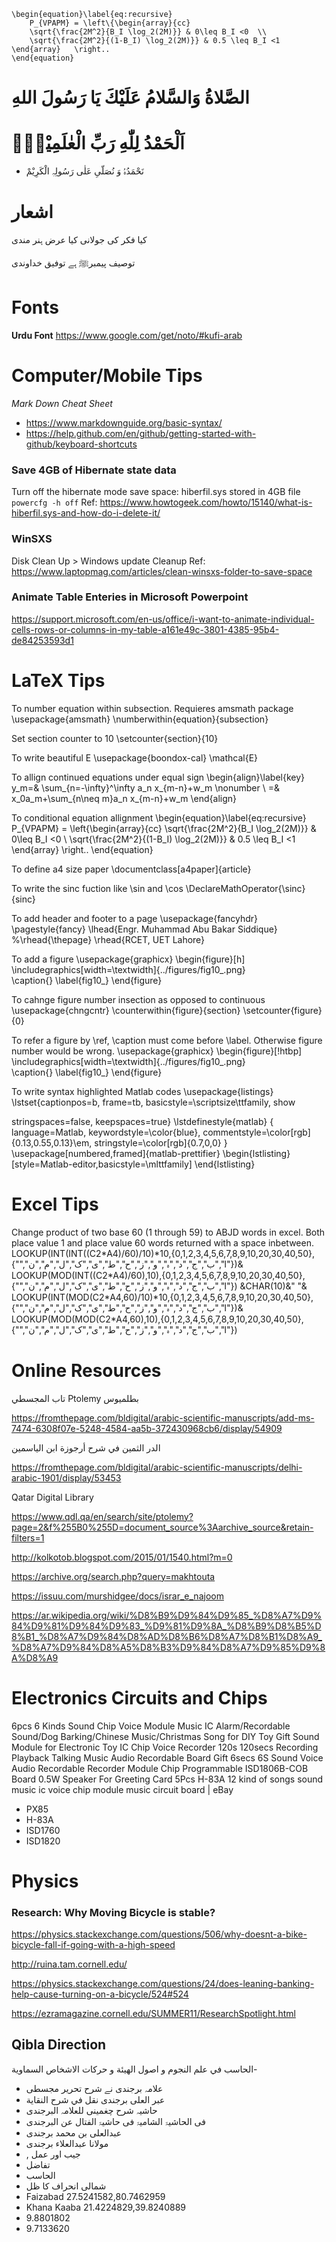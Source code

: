~~~
\begin{equation}\label{eq:recursive}
    P_{VPAPM} = \left\{\begin{array}{cc}
    \sqrt{\frac{2M^2}{B_I \log_2(2M)}} & 0\leq B_I <0  \\
	\sqrt{\frac{2M^2}{(1-B_I) \log_2(2M)}} & 0.5 \leq B_I <1
\end{array}   \right..
\end{equation}
~~~

# الصَّلاةُ وَالسَّلامُ عَلَيْكَ يَا رَسُولَ اللهِ

#  اَلْحَمْدُ لِلّٰهِ رَبِّ الْعٰلَمِیْنَۙ
- نَحْمَدُہُ وَ نُصَلّیِ عَلٰی رَسُولِہِ الْکَرِیْمْ 

# اشعار

کیا فکر کی جولانی کیا عرض ہنر مندی 

توصیف پیمبرﷺ ہے توفیق خداوندی 

# Fonts

**Urdu Font** https://www.google.com/get/noto/#kufi-arab

# Computer/Mobile Tips
*Mark Down Cheat Sheet*
- https://www.markdownguide.org/basic-syntax/
- https://help.github.com/en/github/getting-started-with-github/keyboard-shortcuts
### Save 4GB of Hibernate state data
Turn off the hibernate mode
save space: hiberfil.sys stored in 4GB file
`powercfg -h off`
Ref: https://www.howtogeek.com/howto/15140/what-is-hiberfil.sys-and-how-do-i-delete-it/

### WinSXS
Disk Clean Up > Windows update Cleanup 
Ref: https://www.laptopmag.com/articles/clean-winsxs-folder-to-save-space

### Animate Table Enteries in Microsoft Powerpoint
https://support.microsoft.com/en-us/office/i-want-to-animate-individual-cells-rows-or-columns-in-my-table-a161e49c-3801-4385-95b4-de84253593d1

# LaTeX Tips
To number equation within subsection. Requieres amsmath package
	\usepackage{amsmath}
	\numberwithin{equation}{subsection}

Set section counter to 10
\setcounter{section}{10}

To write beautiful E
\usepackage{boondox-cal}
\mathcal{E}

To allign continued equations under equal sign
\begin{align}\label{key}
y_m=& \sum_{n=-\infty}^\infty a_n x_{m-n}+w_m \nonumber \\
=& x_0a_m+\sum_{n\neq m}a_n x_{m-n}+w_m
\end{align}

To conditional equation allignment
\begin{equation}\label{eq:recursive}
    P_{VPAPM} = \left\{\begin{array}{cc}
    \sqrt{\frac{2M^2}{B_I \log_2(2M)}} & 0\leq B_I <0  \\
	\sqrt{\frac{2M^2}{(1-B_I) \log_2(2M)}} & 0.5 \leq B_I <1
\end{array}   \right..
\end{equation}

To define a4 size paper
\documentclass[a4paper]{article}

To write the sinc fuction like \sin and \cos
\DeclareMathOperator{\sinc}{sinc}

To add header and footer to a page
\usepackage{fancyhdr}
\pagestyle{fancy}
\lhead{Engr. Muhammad Abu Bakar Siddique}
%\rhead{\thepage}
\rhead{RCET, UET Lahore}

To add a figure
\usepackage{graphicx}
\begin{figure}[h] 
	\includegraphics[width=\textwidth]{../figures/fig10_.png}	
	\caption{}
	\label{fig10_}
\end{figure}

To cahnge figure number insection as opposed to continuous
\usepackage{chngcntr}
\counterwithin{figure}{section}
\setcounter{figure}{0}


To refer a figure by \ref, \caption must come before \label. Otherwise figure number would be wrong.
\usepackage{graphicx}
\begin{figure}[!htbp]
	\includegraphics[width=\textwidth]{../figures/fig10_.png}	
	\caption{}
	\label{fig10_}
\end{figure}

To write syntax highlighted Matlab codes
\usepackage{listings}
\lstset{captionpos=b,
        frame=tb,
        basicstyle=\scriptsize\ttfamily,
        show 

stringspaces=false,
        keepspaces=true}
\lstdefinestyle{matlab} {
        language=Matlab,
        keywordstyle=\color{blue},
        commentstyle=\color[rgb]{0.13,0.55,0.13}\em,
        stringstyle=\color[rgb]{0.7,0,0} }
\usepackage[numbered,framed]{matlab-prettifier}
\begin{lstlisting}[style=Matlab-editor,basicstyle=\mlttfamily]
\end{lstlisting}

# Excel Tips
Change product of two base 60 (1 through 59) to ABJD words in excel. Both place value 1 and place value 60 words returned with a space inbetween.
LOOKUP(INT(INT((C$2*$A4)/60)/10)*10,{0,1,2,3,4,5,6,7,8,9,10,20,30,40,50},{"","ا","ب","ج","د","ہ","و","ز","ح","ط","ی","ک","ل","م","ن"})& LOOKUP(MOD(INT((C$2*$A4)/60),10),{0,1,2,3,4,5,6,7,8,9,10,20,30,40,50},{"","ا","ب","ج","د","ہ","و","ز","ح","ط","ی","ک","ل","م","ن"}) &CHAR(10)&"    "& LOOKUP(INT(MOD(C$2*$A4,60)/10)*10,{0,1,2,3,4,5,6,7,8,9,10,20,30,40,50},{"","ا","ب","ج","د","ہ","و","ز","ح","ط","ی","ک","ل","م","ن"})& LOOKUP(MOD(MOD(C$2*$A4,60),10),{0,1,2,3,4,5,6,7,8,9,10,20,30,40,50},{"","ا","ب","ج","د","ہ","و","ز","ح","ط","ی","ک","ل","م","ن"})

# Online Resources
تاب المجسطي Ptolemy بطلميوس

https://fromthepage.com/bldigital/arabic-scientific-manuscripts/add-ms-7474-6308f07e-5248-4584-aa5b-372430968cb6/display/54909

الدر الثمين في شرح أرجوزة ابن الياسمين

https://fromthepage.com/bldigital/arabic-scientific-manuscripts/delhi-arabic-1901/display/53453

Qatar Digital Library

https://www.qdl.qa/en/search/site/ptolemy?page=2&f%255B0%255D=document_source%3Aarchive_source&retain-filters=1

http://kolkotob.blogspot.com/2015/01/1540.html?m=0

https://archive.org/search.php?query=makhtouta

https://issuu.com/murshidgee/docs/israr_e_najoom

https://ar.wikipedia.org/wiki/%D8%B9%D9%84%D9%85_%D8%A7%D9%84%D9%81%D9%84%D9%83_%D9%81%D9%8A_%D8%B9%D8%B5%D8%B1_%D8%A7%D9%84%D8%AD%D8%B6%D8%A7%D8%B1%D8%A9_%D8%A7%D9%84%D8%A5%D8%B3%D9%84%D8%A7%D9%85%D9%8A%D8%A9


# Electronics Circuits and Chips
6pcs 6 Kinds Sound Chip Voice Module Music IC Alarm/Recordable Sound/Dog Barking/Chinese Music/Christmas Song for DIY Toy Gift
Sound Module for Electronic Toy IC Chip Voice Recorder 120s 120secs Recording Playback Talking Music Audio Recordable Board Gift
6secs 6S Sound Voice Audio Recordable Recorder Module Chip Programmable ISD1806B-COB Board 0.5W Speaker For Greeting Card
5Pcs H-83A 12 kind of songs sound music ic voice chip module music circuit board | eBay
- PX85
- H-83A
- ISD1760
- ISD1820

# Physics
### Research: Why Moving Bicycle is stable?
https://physics.stackexchange.com/questions/506/why-doesnt-a-bike-bicycle-fall-if-going-with-a-high-speed

http://ruina.tam.cornell.edu/

https://physics.stackexchange.com/questions/24/does-leaning-banking-help-cause-turning-on-a-bicycle/524#524

https://ezramagazine.cornell.edu/SUMMER11/ResearchSpotlight.html

## Qibla Direction
الحاسب في علم النجوم و اصول الهيئة و حركات الاشخاص السماوية- 
 
- علامہ برجندی نے شرح تحریر مجسطی
- عبر العلى برجندی نقل في شرح النقاية
- حاشیہ شرح چغمینی للعلامہ البرجندی
- فی الحاشیۃ الشامیۃ فی حاشیۃ الفتال عن البرجندی 
- عبدالعلی بن محمد برجندی
- مولانا عبدالعلاء برجندی
 - , جیب اور عمل
 - تفاضل
-  الحاسب
 - شمالی انحراف کا ظل
 - Faizabad 27.5241582,80.7462959
 - Khana Kaaba 21.4224829,39.8240889
 - 9.8801802
 - 9.7133620

